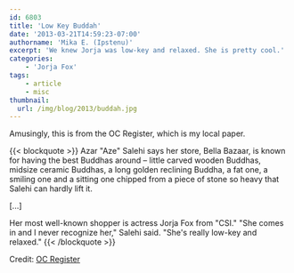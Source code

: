 ```yaml
---
id: 6803
title: 'Low Key Buddah'
date: '2013-03-21T14:59:23-07:00'
authorname: 'Mika E. (Ipstenu)'
excerpt: 'We knew Jorja was low-key and relaxed. She is pretty cool.'
categories:
    - 'Jorja Fox'
tags:
    - article
    - misc
thumbnail:
  url: /img/blog/2013/buddah.jpg
---
```


Amusingly, this is from the OC Register, which is my local paper.

{{< blockquote >}}
Azar "Aze" Salehi says her store, Bella Bazaar, is known for having the best Buddhas around – little carved wooden Buddhas, midsize ceramic Buddhas, a long golden reclining Buddha, a fat one, a smiling one and a sitting one chipped from a piece of stone so heavy that Salehi can hardly lift it.

[...]

Her most well-known shopper is actress Jorja Fox from "CSI." "She comes in and I never recognize her," Salehi said. "She's really low-key and relaxed."
{{< /blockquote >}}

Credit: [OC Register](https://www.ocregister.com/news/salehi-500771-made-business.html)
